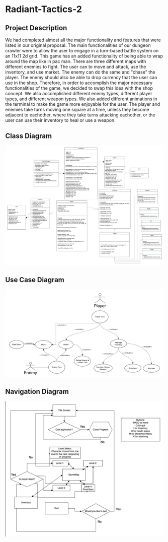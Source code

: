 # Radiant-Tactics-2
## Project Description
We had completed almost all the major functionality and features that were listed in our original proposal. The main functionalities of our dungeon crawler were to allow the user to engage in a turn-based battle system on an 11x11 2d grid. This game has an added functionality of being able to wrap around the map like in pac man. There are three different maps with different enemies to fight. The user can to move and attack, use the inventory, and use market. The enemy can do the same and "chase" the player. The enemy should also be able to drop currency that the user can use in the shop. Therefore, in order to accomplish the major necessary functionalities of the game, we decided to swap this idea with the shop concept. We also accomplished different enemy types, different player types, and different weapon types. We also added different animations in the terminal to make the game more enjoyable for the user. The player and enemies take turns moving one square at a time, unless they become adjacent to eachother, where they take turns attacking eachother, or the user can use their inventory to heal or use a weapon.

## Class Diagram
![alt text](images/class_diagram.png)
## Use Case Diagram
![alt text](images/use_case_diagram.png)
## Navigation Diagram
![alt text](images/navigation_diagram.png)

